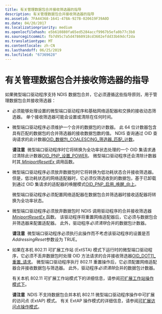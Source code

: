 ```yaml
---
title: 有关管理数据包合并接收筛选器的指导
description: 有关管理数据包合并接收筛选器的指导
ms.assetid: 7FA44368-1641-478A-927B-020619F39A0D
ms.date: 04/20/2017
ms.localizationpriority: medium
ms.openlocfilehash: e5b610880fa65ed5284accf9967b5efa0b77c3b8
ms.sourcegitcommit: fb7d95c7a5d47860918cd3602efdd33b69dcf2da
ms.translationtype: MT
ms.contentlocale: zh-CN
ms.lasthandoff: 06/25/2019
ms.locfileid: "67369628"
---
```

# <a name="guidelines-for-managing-packet-coalescing-receive-filters"></a>有关管理数据包合并接收筛选器的指导


如果微型端口驱动程序支持 NDIS 数据包合并，它必须遵循这些指导原则，用于管理数据包合并接收筛选器：

-   必须能够处理设置的微型端口驱动程序和基础网络适配器和交换的接收动态筛选器。 单个接收筛选器可能会设置或清除在任何时间。

-   微型端口驱动程序必须维护一个合并的数据包的计数器。 此 64 位计数器包含具有匹配的数据包的合并筛选器的接收数据包数的值。 NDIS 查询通过 OID 查询请求的此计数器[OID\_数据包\_COALESCING\_筛选器\_匹配\_计数](https://docs.microsoft.com/windows-hardware/drivers/network/oid-packet-coalescing-filter-match-count)。

    **请注意**  微型端口驱动程序时它将转换为全功率状态处理的一个 OID 集请求通过清除此计数器[OID\_PNP\_设置\_POWER](https://docs.microsoft.com/windows-hardware/drivers/network/oid-pnp-set-power)。 微型端口驱动程序还会清除计数器时其[ *MiniportResetEx* ](https://docs.microsoft.com/windows-hardware/drivers/ddi/content/ndis/nc-ndis-miniport_reset)调用函数。

     

-   微型端口驱动程序必须放弃数据包时它将转换为低功耗状态合并接收筛选器。 但是，低功耗状态的网络适配器时，它必须仅筛选收到的数据包，基于已卸载到通过 OID 集请求的适配器的唤醒模式[OID\_PNP\_启用\_唤醒\_向上](https://docs.microsoft.com/windows-hardware/drivers/network/oid-pnp-enable-wake-up)。

    微型端口驱动程序必须配置网络适配器在数据包合并筛选器时接收适配器将转换为全功率状态。

-   微型端口驱动程序必须放弃数据包时 NDIS 调用驱动程序的合并接收筛选器[ *MiniportResetEx* ](https://docs.microsoft.com/windows-hardware/drivers/ddi/content/ndis/nc-ndis-miniport_reset)函数。 该驱动程序将重置网络适配器后，它必须与数据包合并筛选器来配置适配器。 此外，驱动程序*必须清除*合并的数据包计数器。

    **请注意**  微型端口驱动程序必须执行此操作而不考虑该驱动程序的设置是否*AddressingReset*参数设为 TRUE。

     

-   如果在本机 802.11 可扩展工作站 (ExtSTA) 模式下运行时的微型端口驱动程序，它必须不丢弃数据包时处理 OID 方法请求的合并接收筛选器[OID\_DOT11\_重置\_请求](https://docs.microsoft.com/windows-hardware/drivers/network/oid-dot11-reset-request)。 微型端口驱动程序执行 802.11 重置操作后，它必须配置网络适配器合并接收数据包与筛选器。 此外，驱动程序*必须清除*合并的数据包计数器。

    有关本机 802.11 可扩展工作站模式下的详细信息，请参阅[可扩展工作站操作模式下](https://docs.microsoft.com/previous-versions/windows/hardware/wireless/extensible-station-operation-mode)。

    **请注意**  NDIS 不支持数据包合并本机 802.11 微型端口驱动程序操作中可扩展的访问点 (ExtAP) 模式。 有关 ExtAP 操作模式的详细信息，请参阅[可扩展访问点操作模式](https://docs.microsoft.com/previous-versions/windows/hardware/wireless/extensible-access-point-operation-mode)。

     

 

 





